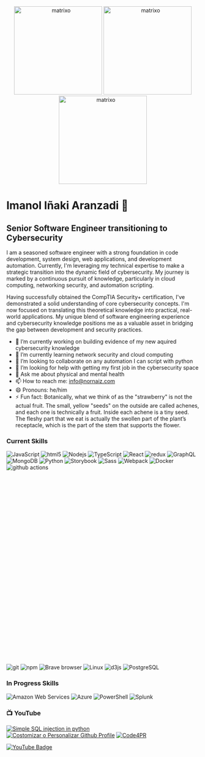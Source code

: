 

<div align="center">
  <img src="https://github.com/user-attachments/assets/3c6745b4-eb8b-478f-a556-eb5fdf945a3b" alt="matrixo" width="230"/>
  <img src="https://github.com/user-attachments/assets/3c6745b4-eb8b-478f-a556-eb5fdf945a3b" alt="matrixo" width="230"/>
  <img src="https://github.com/user-attachments/assets/3c6745b4-eb8b-478f-a556-eb5fdf945a3b" alt="matrixo" width="230"/>
</div>


# Imanol Iñaki Aranzadi  👋


## Senior Software Engineer transitioning to Cybersecurity

I am a seasoned software engineer with a strong foundation in code development, system design, web applications, and development automation. Currently, I'm leveraging my technical expertise to make a strategic transition into the dynamic field of cybersecurity. My journey is marked by a continuous pursuit of knowledge, particularly in cloud computing, networking security, and automation scripting.

Having successfully obtained the CompTIA Security+ certification, I've demonstrated a solid understanding of core cybersecurity concepts. I'm now focused on translating this theoretical knowledge into practical, real-world applications. My unique blend of software engineering experience and cybersecurity knowledge positions me as a valuable asset in bridging the gap between development and security practices.

- 🔭 I’m currently working on building evidence of my new aquired cybersecurity knowledge
- 🌱 I’m currently learning network security and cloud computing
- 👯 I’m looking to collaborate on any automation I can script with python
- 🤔 I’m looking for help with getting my first job in the cybersecurity space
- 💬 Ask me about physical and mental health
- 📫 How to reach me: info@nornaiz.com
- 😄 Pronouns: he/him
- ⚡ Fun fact: Botanically, what we think of as the "strawberry" is not the actual fruit. The small, yellow "seeds" on the outside are called achenes, and each one is technically a fruit. Inside each achene is a tiny seed. The fleshy part that we eat is actually the swollen part of the plant’s receptacle, which is the part of the stem that supports the flower.

### Current Skills

<p>
  <img alt="JavaScript" src="https://img.shields.io/badge/-Javascript-F7DF1E?style=flat-square&logo=javascript&logoColor=white" />
  <img alt="html5" src="https://img.shields.io/badge/-HTML5-E34F26?style=flat-square&logo=html5&logoColor=white" />
  <img alt="Nodejs" src="https://img.shields.io/badge/-Nodejs-43853d?style=flat-square&logo=Node.js&logoColor=white" />
  <img alt="TypeScript" src="https://img.shields.io/badge/-TypeScript-007ACC?style=flat-square&logo=typescript&logoColor=white" />
  <img alt="React" src="https://img.shields.io/badge/-React-45b8d8?style=flat-square&logo=react&logoColor=white" />
  <img alt="redux" src="https://img.shields.io/badge/-Redux-764ABC?style=flat-square&logo=redux&logoColor=white" />
  <img alt="GraphQL" src="https://img.shields.io/badge/-GraphQL-E10098?style=flat-square&logo=graphql&logoColor=white" />
  <img alt="MongoDB" src="https://img.shields.io/badge/-MongoDB-13aa52?style=flat-square&logo=mongodb&logoColor=white" />
  <img alt="Python" src="https://img.shields.io/badge/-Python-3776AB?style=flat-square&logo=python&logoColor=white" />
  <img alt="Storybook" src="https://img.shields.io/badge/-Storybook-FF4785?style=flat-square&logo=storybook&logoColor=white" />
  <img alt="Sass" src="https://img.shields.io/badge/-Sass-CC6699?style=flat-square&logo=sass&logoColor=white" />
  <img alt="Webpack" src="https://img.shields.io/badge/-Webpack-8DD6F9?style=flat-square&logo=webpack&logoColor=white" /> 
  <img alt="Docker" src="https://img.shields.io/badge/-Docker-46a2f1?style=flat-square&logo=docker&logoColor=white" />
  <img alt="github actions" src="https://img.shields.io/badge/-Github_Actions-2088FF?style=flat-square&logo=github-actions&logoColor=white" />
  <svg role="img" viewBox="0 0 24 24" xmlns="http://www.w3.org/2000/svg">
  <img alt="git" src="https://img.shields.io/badge/-Git-F05032?style=flat-square&logo=git&logoColor=white" />
  <img alt="npm" src="https://img.shields.io/badge/-NPM-CB3837?style=flat-square&logo=npm&logoColor=white" />
  <img alt="Brave browser" src="https://img.shields.io/badge/-Brave_Browser-FB542B?style=flat-square&logo=brave&logoColor=white" />
  <img alt="Linux" src="https://img.shields.io/badge/-Linux-FCC624?style=flat-square&logo=linux&logoColor=white" />
  <img alt="d3js" src="https://img.shields.io/badge/-D3.js-F9A03C?style=flat-square&logo=d3.js&logoColor=white" />
  <img alt="PostgreSQL" src="https://img.shields.io/badge/-PostgreSQL-4169E1?style=flat-square&logo=postgresql&logoColor=white" />
</p>

### In Progress Skills

<p>
  <img alt="Amazon Web Services" src="https://img.shields.io/badge/-Amazon_Web_Services-232F3E?style=flat-square&logo=amazonwebservices&logoColor=white" />
  <img alt="Azure" src="https://img.shields.io/badge/-Azure-33CCFF?style=flat-square&logo=azure&logoColor=white" />
  <img alt="PowerShell" src="https://img.shields.io/badge/->___Powershell-071D49?style=flat-square&logo=powershell&logoColor=white" />
  <img alt="Splunk" src="https://img.shields.io/badge/-Splunk-000000?style=flat-square&logo=splunk&logoColor=white" />

</p>

### 📺 YouTube

<!-- BEGIN YOUTUBE-CARDS -->
[![Simple SQL injection in python](https://ytcards.demolab.com/?id=Nn8piegGedk&title=Simple+SQL+injection+in+python&lang=en&timestamp=1727985243&background_color=%230d1117&title_color=%23ffffff&stats_color=%23dedede&max_title_lines=1&width=250&border_radius=5 "Simple SQL injection in python")](https://www.youtube.com/watch?v=Nn8piegGedk)
[![Costomizar o Personalizar Github Profile](https://ytcards.demolab.com/?id=qZ6f2oVfbNQ&title=Costomizar+o+Personalizar+Github+Profile&lang=en&timestamp=1727849285&background_color=%230d1117&title_color=%23ffffff&stats_color=%23dedede&max_title_lines=1&width=250&border_radius=5 "Costomizar o Personalizar Github Profile")](https://www.youtube.com/watch?v=qZ6f2oVfbNQ)
[![Code4PR](https://ytcards.demolab.com/?id=f1tohrhEosU&title=Code4PR&lang=en&timestamp=1397005138&background_color=%230d1117&title_color=%23ffffff&stats_color=%23dedede&max_title_lines=1&width=250&border_radius=5 "Code4PR")](https://www.youtube.com/watch?v=f1tohrhEosU)
<!-- END YOUTUBE-CARDS -->


[![YouTube Badge](https://img.shields.io/badge/Subscribe-F00?logo=youtube&logoColor=fff&style=for-the-badge)](https://www.youtube.com/@drsiux/videos)

